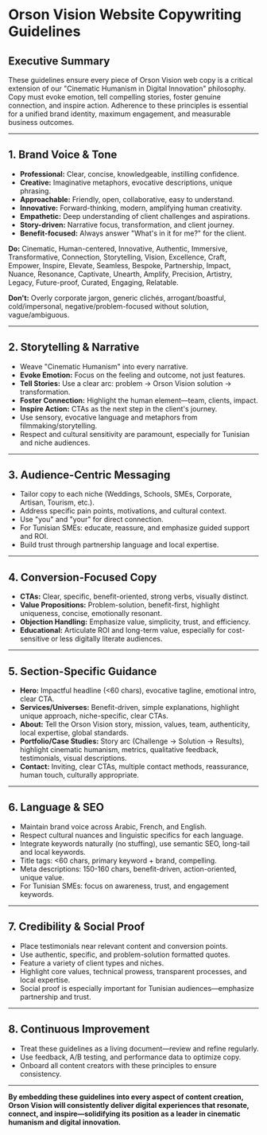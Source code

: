# Orson Vision Website Copywriting Guidelines

## Executive Summary
These guidelines ensure every piece of Orson Vision web copy is a critical extension of our "Cinematic Humanism in Digital Innovation" philosophy. Copy must evoke emotion, tell compelling stories, foster genuine connection, and inspire action. Adherence to these principles is essential for a unified brand identity, maximum engagement, and measurable business outcomes.

---

## 1. Brand Voice & Tone
- **Professional:** Clear, concise, knowledgeable, instilling confidence.
- **Creative:** Imaginative metaphors, evocative descriptions, unique phrasing.
- **Approachable:** Friendly, open, collaborative, easy to understand.
- **Innovative:** Forward-thinking, modern, amplifying human creativity.
- **Empathetic:** Deep understanding of client challenges and aspirations.
- **Story-driven:** Narrative focus, transformation, and client journey.
- **Benefit-focused:** Always answer "What's in it for me?" for the client.

**Do:** Cinematic, Human-centered, Innovative, Authentic, Immersive, Transformative, Connection, Storytelling, Vision, Excellence, Craft, Empower, Inspire, Elevate, Seamless, Bespoke, Partnership, Impact, Nuance, Resonance, Captivate, Unearth, Amplify, Precision, Artistry, Legacy, Future-proof, Curated, Engaging, Relatable.

**Don't:** Overly corporate jargon, generic clichés, arrogant/boastful, cold/impersonal, negative/problem-focused without solution, vague/ambiguous.

---

## 2. Storytelling & Narrative
- Weave "Cinematic Humanism" into every narrative.
- **Evoke Emotion:** Focus on the feeling and outcome, not just features.
- **Tell Stories:** Use a clear arc: problem → Orson Vision solution → transformation.
- **Foster Connection:** Highlight the human element—team, clients, impact.
- **Inspire Action:** CTAs as the next step in the client's journey.
- Use sensory, evocative language and metaphors from filmmaking/storytelling.
- Respect and cultural sensitivity are paramount, especially for Tunisian and niche audiences.

---

## 3. Audience-Centric Messaging
- Tailor copy to each niche (Weddings, Schools, SMEs, Corporate, Artisan, Tourism, etc.).
- Address specific pain points, motivations, and cultural context.
- Use "you" and "your" for direct connection.
- For Tunisian SMEs: educate, reassure, and emphasize guided support and ROI.
- Build trust through partnership language and local expertise.

---

## 4. Conversion-Focused Copy
- **CTAs:** Clear, specific, benefit-oriented, strong verbs, visually distinct.
- **Value Propositions:** Problem-solution, benefit-first, highlight uniqueness, concise, emotionally resonant.
- **Objection Handling:** Emphasize value, simplicity, trust, and efficiency.
- **Educational:** Articulate ROI and long-term value, especially for cost-sensitive or less digitally literate audiences.

---

## 5. Section-Specific Guidance
- **Hero:** Impactful headline (<60 chars), evocative tagline, emotional intro, clear CTA.
- **Services/Universes:** Benefit-driven, simple explanations, highlight unique approach, niche-specific, clear CTAs.
- **About:** Tell the Orson Vision story, mission, values, team, authenticity, local expertise, global standards.
- **Portfolio/Case Studies:** Story arc (Challenge → Solution → Results), highlight cinematic humanism, metrics, qualitative feedback, testimonials, visual descriptions.
- **Contact:** Inviting, clear CTAs, multiple contact methods, reassurance, human touch, culturally appropriate.

---

## 6. Language & SEO
- Maintain brand voice across Arabic, French, and English.
- Respect cultural nuances and linguistic specifics for each language.
- Integrate keywords naturally (no stuffing), use semantic SEO, long-tail and local keywords.
- Title tags: <60 chars, primary keyword + brand, compelling.
- Meta descriptions: 150-160 chars, benefit-driven, action-oriented, unique value.
- For Tunisian SMEs: focus on awareness, trust, and engagement keywords.

---

## 7. Credibility & Social Proof
- Place testimonials near relevant content and conversion points.
- Use authentic, specific, and problem-solution formatted quotes.
- Feature a variety of client types and niches.
- Highlight core values, technical prowess, transparent processes, and local expertise.
- Social proof is especially important for Tunisian audiences—emphasize partnership and trust.

---

## 8. Continuous Improvement
- Treat these guidelines as a living document—review and refine regularly.
- Use feedback, A/B testing, and performance data to optimize copy.
- Onboard all content creators with these principles to ensure consistency.

---

**By embedding these guidelines into every aspect of content creation, Orson Vision will consistently deliver digital experiences that resonate, connect, and inspire—solidifying its position as a leader in cinematic humanism and digital innovation.** 